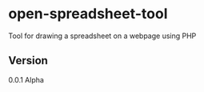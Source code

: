 # open-spreadsheet-tool

Tool for drawing a spreadsheet on a webpage using PHP

## Version

0.0.1 Alpha